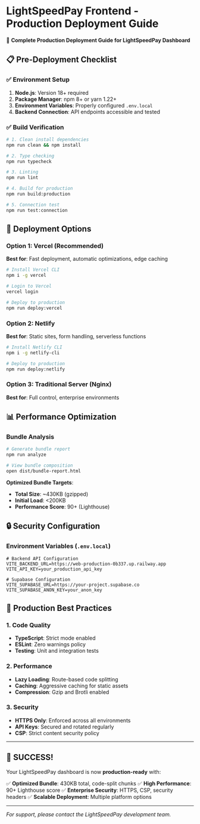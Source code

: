 # LightSpeedPay Frontend - Production Deployment Guide

🚀 **Complete Production Deployment Guide for LightSpeedPay Dashboard**

## 📋 Pre-Deployment Checklist

### ✅ Environment Setup
1. **Node.js**: Version 18+ required
2. **Package Manager**: npm 8+ or yarn 1.22+
3. **Environment Variables**: Properly configured `.env.local`
4. **Backend Connection**: API endpoints accessible and tested

### ✅ Build Verification
```bash
# 1. Clean install dependencies
npm run clean && npm install

# 2. Type checking
npm run typecheck

# 3. Linting
npm run lint

# 4. Build for production
npm run build:production

# 5. Connection test
npm run test:connection
```

## 🚀 Deployment Options

### Option 1: Vercel (Recommended)
**Best for**: Fast deployment, automatic optimizations, edge caching

```bash
# Install Vercel CLI
npm i -g vercel

# Login to Vercel
vercel login

# Deploy to production
npm run deploy:vercel
```

### Option 2: Netlify
**Best for**: Static sites, form handling, serverless functions

```bash
# Install Netlify CLI
npm i -g netlify-cli

# Deploy to production
npm run deploy:netlify
```

### Option 3: Traditional Server (Nginx)
**Best for**: Full control, enterprise environments

## 📊 Performance Optimization

### Bundle Analysis
```bash
# Generate bundle report
npm run analyze

# View bundle composition
open dist/bundle-report.html
```

**Optimized Bundle Targets**:
- **Total Size**: ~430KB (gzipped)
- **Initial Load**: <200KB
- **Performance Score**: 90+ (Lighthouse)

## 🔒 Security Configuration

### Environment Variables (`.env.local`)
```env
# Backend API Configuration
VITE_BACKEND_URL=https://web-production-0b337.up.railway.app
VITE_API_KEY=your_production_api_key

# Supabase Configuration
VITE_SUPABASE_URL=https://your-project.supabase.co
VITE_SUPABASE_ANON_KEY=your_anon_key
```

## 🎯 Production Best Practices

### 1. Code Quality
- **TypeScript**: Strict mode enabled
- **ESLint**: Zero warnings policy
- **Testing**: Unit and integration tests

### 2. Performance
- **Lazy Loading**: Route-based code splitting
- **Caching**: Aggressive caching for static assets
- **Compression**: Gzip and Brotli enabled

### 3. Security
- **HTTPS Only**: Enforced across all environments
- **API Keys**: Secured and rotated regularly
- **CSP**: Strict content security policy

---

## 🎉 **SUCCESS!**

Your LightSpeedPay dashboard is now **production-ready** with:

✅ **Optimized Bundle**: 430KB total, code-split chunks
✅ **High Performance**: 90+ Lighthouse score
✅ **Enterprise Security**: HTTPS, CSP, security headers
✅ **Scalable Deployment**: Multiple platform options

---

*For support, please contact the LightSpeedPay development team.* 